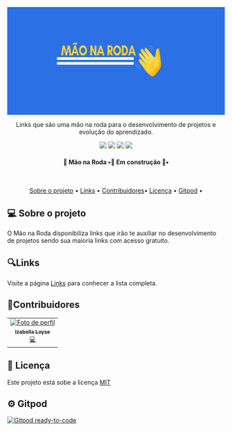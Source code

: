 

<img src="./assets/logo.png" align="center" widht="250" height="250" >

<p align="center"> Links que são uma mão na roda para o desenvolvimento de projetos e evolução do aprendizado.</p>

<p align="center">

<img src="https://img.shields.io/github/stars/IzabellaLoyse/mao-na-roda?color=green&style=for-the-badge">

<img src="https://img.shields.io/github/issues/IzabellaLoyse/mao-na-roda?style=for-the-badge">

<img src="https://img.shields.io/github/forks/IzabellaLoyse/mao-na-roda?color=yellow&style=for-the-badge">

<img src="https://img.shields.io/github/license/IzabellaLoyse/mao-na-roda?color=blue&style=for-the-badge">

</p>

<h4 align="center"> 👋 Mão na Roda  •🚧 Em construção 🚧•</h4>

<br>

<p align="center">
 <a href="#sobre">Sobre o projeto</a> •
 <a href="#links">Links</a> •
 <a href="#contribuidores">Contribuidores</a>•
 <a href="#licenca">Licença</a> •
 <a href="#gitpod">Gitpod</a> •
</p>

<h2 id="sobre">💻  Sobre o projeto</h2>
<p>
  O Mão na Roda disponibiliza links que irão te auxiliar no desenvolvimento
  de projetos sendo sua maioria links com acesso gratuito.
</p>

<h2 id="links">🔍Links</h2>
<p>
   Visite a página <a href="https://github.com/IzabellaLoyse/mao-na-roda/blob/main/links.md">Links</a> para conhecer a lista completa.
</p>

<h2 id="contribuidores">📌Contribuidores</h2>
<table>
<tr>

<td align="center"> <a href="https://github.com/IzabellaLoyse">
<img src="https://avatars1.githubusercontent.com/u/68293229?s=460&u=abad552f510dd39f41200d84a206bf8e864538f6&v=4" width="100px;" alt="Foto de perfil">
<br>
<sub><b>Izabella Loyse</b></sub>
</a>
<br>
 <a href="https://github.com/IzabellaLoyse/mao-na-roda/commits?author=IzabellaLoyse" title="Code">💻</a>

 </td>

</tr>
</table>

<h2 id="licenca" >📝 Licença</h2>
<p>
Este projeto está sobe a licença <a href="https://github.com/IzabellaLoyse/mao-na-roda/blob/main/LICENSE.md">MIT</a>
</p>


<h2 id="gitpod"> ⚙️ Gitpod</h2>

[![Gitpod ready-to-code](https://img.shields.io/badge/Gitpod-ready--to--code-blue?logo=gitpod)](https://gitpod.io/#https://github.com/IzabellaLoyse/mao-na-roda)




